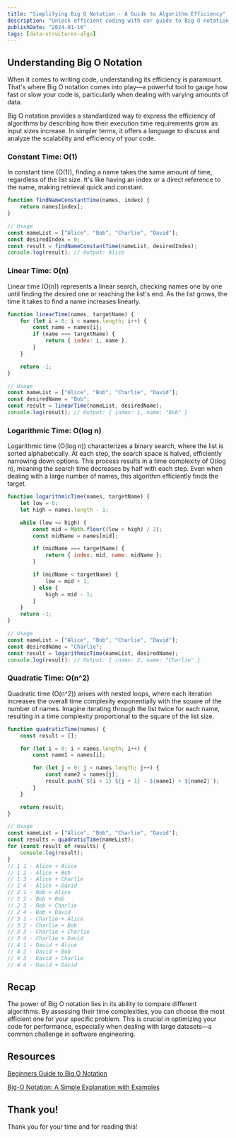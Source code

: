 ```yaml
---
title: "Simplifying Big O Notation - A Guide to Algorithm Efficiency"
description: "Unlock efficient coding with our guide to Big O notation. Learn to optimize algorithms for superior performance in software engineering."
publishDate: "2024-01-16"
tags: [data-structures-algo]
---
```


## Understanding Big O Notation

When it comes to writing code, understanding its efficiency is paramount. That's where Big O notation comes into play—a powerful tool to gauge how fast or slow your code is, particularly when dealing with varying amounts of data.

Big O notation provides a standardized way to express the efficiency of algorithms by describing how their execution time requirements grow as input sizes increase. In simpler terms, it offers a language to discuss and analyze the scalability and efficiency of your code.

### Constant Time: O(1)

In constant time (O(1)), finding a name takes the same amount of time, regardless of the list size. It's like having an index or a direct reference to the name, making retrieval quick and constant.

```js
function findNameConstantTime(names, index) {
	return names[index];
}

// Usage
const nameList = ["Alice", "Bob", "Charlie", "David"];
const desiredIndex = 0;
const result = findNameConstantTime(nameList, desiredIndex);
console.log(result); // Output: Alice
```

### Linear Time: O(n)

Linear time (O(n)) represents a linear search, checking names one by one until finding the desired one or reaching the list's end. As the list grows, the time it takes to find a name increases linearly.

```js
function linearTime(names, targetName) {
	for (let i = 0; i < names.length; i++) {
		const name = names[i];
		if (name === targetName) {
			return { index: i, name };
		}
	}

	return -1;
}

// Usage
const nameList = ["Alice", "Bob", "Charlie", "David"];
const desiredName = "Bob";
const result = linearTime(nameList, desiredName);
console.log(result); // Output: { index: 1, name: "Bob" }
```

### Logarithmic Time: O(log n)

Logarithmic time (O(log n)) characterizes a binary search, where the list is sorted alphabetically. At each step, the search space is halved, efficiently narrowing down options. This process results in a time complexity of O(log n), meaning the search time decreases by half with each step. Even when dealing with a large number of names, this algorithm efficiently finds the target.

```js
function logarithmicTime(names, targetName) {
	let low = 0;
	let high = names.length - 1;

	while (low <= high) {
		const mid = Math.floor((low + high) / 2);
		const midName = names[mid];

		if (midName === targetName) {
			return { index: mid, name: midName };
		}

		if (midName < targetName) {
			low = mid + 1;
		} else {
			high = mid - 1;
		}
	}
	return -1;
}

// Usage
const nameList = ["Alice", "Bob", "Charlie", "David"];
const desiredName = "Charlie";
const result = logarithmicTime(nameList, desiredName);
console.log(result); // Output: { index: 2, name: "Charlie" }
```

### Quadratic Time: O(n^2)

Quadratic time (O(n^2)) arises with nested loops, where each iteration increases the overall time complexity exponentially with the square of the number of names. Imagine iterating through the list twice for each name, resulting in a time complexity proportional to the square of the list size.

```js
function quadraticTime(names) {
	const result = [];

	for (let i = 0; i < names.length; i++) {
		const name1 = names[i];

		for (let j = 0; j < names.length; j++) {
			const name2 = names[j];
			result.push(`${i + 1} ${j + 1} - ${name1} + ${name2}`);
		}
	}

	return result;
}

// Usage
const nameList = ["Alice", "Bob", "Charlie", "David"];
const results = quadraticTime(nameList);
for (const result of results) {
	console.log(result);
}
// 1 1 - Alice + Alice
// 1 2 - Alice + Bob
// 1 3 - Alice + Charlie
// 1 4 - Alice + David
// 2 1 - Bob + Alice
// 2 2 - Bob + Bob
// 2 3 - Bob + Charlie
// 2 4 - Bob + David
// 3 1 - Charlie + Alice
// 3 2 - Charlie + Bob
// 3 3 - Charlie + Charlie
// 3 4 - Charlie + David
// 4 1 - David + Alice
// 4 2 - David + Bob
// 4 3 - David + Charlie
// 4 4 - David + David
```

## Recap

The power of Big O notation lies in its ability to compare different algorithms. By assessing their time complexities, you can choose the most efficient one for your specific problem. This is crucial in optimizing your code for performance, especially when dealing with large datasets—a common challenge in software engineering.

## Resources

[Beginners Guide to Big O Notation](https://www.freecodecamp.org/news/my-first-foray-into-technology-c5b6e83fe8f1/)

[Big-O Notation: A Simple Explanation with Examples](https://betterprogramming.pub/big-o-notation-a-simple-explanation-with-examples-a56347d1daca)

## Thank you!

Thank you for your time and for reading this!
